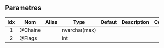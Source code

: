 [//]: outils.MGX_AFCTS_APP_COMPRESS_TEXT


[//]: s{Parametres/}
## Parametres
[//]: t{Parametres/}

| Idx | Nom     | Alias | Type          | Defaut | Description | Commentaire | Version | Spe | Dev |
| :-: | ------- | ----- | ------------- | ------ | ----------- | ----------- | ------- | :-: | --- |
|  1  | @Chaine |       | nvarchar(max) |        |             |             |         | [ ] |     |
|  2  | @Flags  |       | int           |        |             |             |         | [ ] |     |

[//]: t{/Parametres/}
[//]: s{/Parametres/}